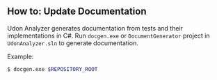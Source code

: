 ## How to: Update Documentation

Udon Analyzer generates documentation from tests and their implementations in C#.
Run `docgen.exe` or `DocumentGenerator` project in `UdonAnalyzer.sln` to generate documentation.

Example:

```bash
$ docgen.exe $REPOSITORY_ROOT
```
